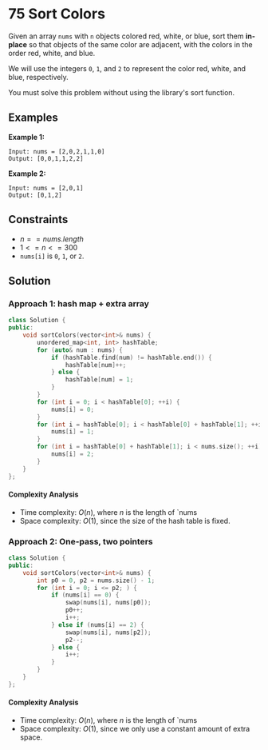 # 75 Sort Colors

Given an array `nums` with `n` objects colored red, white, or blue, sort them **in-place** so that objects of the same color are adjacent, with the colors in the order red, white, and blue.

We will use the integers `0`, `1`, and `2` to represent the color red, white, and blue, respectively.

You must solve this problem without using the library's sort function.


## Examples

**Example 1:**

```
Input: nums = [2,0,2,1,1,0]
Output: [0,0,1,1,2,2]
```
**Example 2:**

```
Input: nums = [2,0,1]
Output: [0,1,2]
```

## Constraints
- $n == nums.length$
- $1 <= n <= 300$
- `nums[i]` is `0`, `1`, or `2`.


## Solution

### Approach 1: hash map + extra array
```cpp
class Solution {
public:
    void sortColors(vector<int>& nums) {
        unordered_map<int, int> hashTable;
        for (auto& num : nums) {
            if (hashTable.find(num) != hashTable.end()) {
                hashTable[num]++;
            } else {
                hashTable[num] = 1;
            }
        }
        for (int i = 0; i < hashTable[0]; ++i) {
            nums[i] = 0;
        }
        for (int i = hashTable[0]; i < hashTable[0] + hashTable[1]; ++i) {
            nums[i] = 1;
        }
        for (int i = hashTable[0] + hashTable[1]; i < nums.size(); ++i) {
            nums[i] = 2;
        }
    }
};
```

#### Complexity Analysis
- Time complexity: $O(n)$, where $n$ is the length of `nums
- Space complexity: $O(1)$, since the size of the hash table is fixed.
### Approach 2: One-pass, two pointers
```cpp
class Solution {
public:
    void sortColors(vector<int>& nums) {
        int p0 = 0, p2 = nums.size() - 1;
        for (int i = 0; i <= p2; ) {
            if (nums[i] == 0) {
                swap(nums[i], nums[p0]);
                p0++;
                i++;
            } else if (nums[i] == 2) {
                swap(nums[i], nums[p2]);
                p2--;
            } else {
                i++;
            }
        }
    }
};
```
#### Complexity Analysis
- Time complexity: $O(n)$, where $n$ is the length of `nums
- Space complexity: $O(1)$, since we only use a constant amount of extra space.